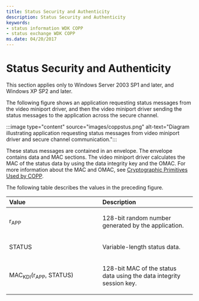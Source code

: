 ```yaml
---
title: Status Security and Authenticity
description: Status Security and Authenticity
keywords:
- status information WDK COPP
- status exchange WDK COPP
ms.date: 04/20/2017
---
```


# Status Security and Authenticity

This section applies only to Windows Server 2003 SP1 and later, and Windows XP SP2 and later.

The following figure shows an application requesting status messages from the video miniport driver, and then the video miniport driver sending the status messages to the application across the secure channel.

:::image type="content" source="images/coppstus.png" alt-text="Diagram illustrating application requesting status messages from video miniport driver and secure channel communication.":::

These status messages are contained in an envelope. The envelope contains data and MAC sections. The video miniport driver calculates the MAC of the status data by using the data integrity key and the OMAC. For more information about the MAC and OMAC, see [Cryptographic Primitives Used by COPP](cryptographic-primitives-used-by-copp.md).

The following table describes the values in the preceding figure.

<table>
<colgroup>
<col width="50%" />
<col width="50%" />
</colgroup>
<thead>
<tr class="header">
<th align="left">Value</th>
<th align="left">Description</th>
</tr>
</thead>
<tbody>
<tr class="odd">
<td align="left"><p>r<sub>APP</sub></p></td>
<td align="left"><p>128-bit random number generated by the application.</p></td>
</tr>
<tr class="even">
<td align="left"><p>STATUS</p></td>
<td align="left"><p>Variable-length status data.</p></td>
</tr>
<tr class="odd">
<td align="left"><p>MAC<sub>KDI</sub>(r<sub>APP</sub>, STATUS)</p></td>
<td align="left"><p>128-bit MAC of the status data using the data integrity session key.</p></td>
</tr>
</tbody>
</table>
